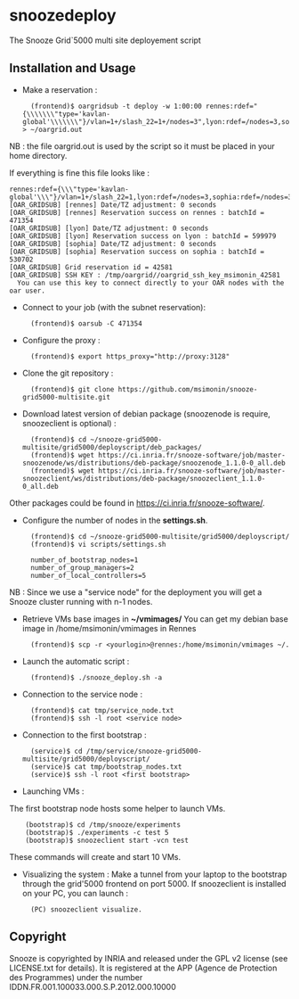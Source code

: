 # snoozedeploy

The Snooze Grid`5000 multi site deployement script

## Installation and Usage

* Make a reservation : 

        (frontend)$ oargridsub -t deploy -w 1:00:00 rennes:rdef="{\\\\\\\"type='kavlan-global'\\\\\\\"}/vlan=1+/slash_22=1+/nodes=3",lyon:rdef=/nodes=3,sophia:rdef=/nodes=3 > ~/oargrid.out

NB : the file oargrid.out is used by the script so it must be placed in your home directory.


If everything is fine this file looks like : 

    rennes:rdef={\\\"type='kavlan-global'\\\"}/vlan=1+/slash_22=1,lyon:rdef=/nodes=3,sophia:rdef=/nodes=3
    [OAR_GRIDSUB] [rennes] Date/TZ adjustment: 0 seconds
    [OAR_GRIDSUB] [rennes] Reservation success on rennes : batchId = 471354
    [OAR_GRIDSUB] [lyon] Date/TZ adjustment: 0 seconds
    [OAR_GRIDSUB] [lyon] Reservation success on lyon : batchId = 599979
    [OAR_GRIDSUB] [sophia] Date/TZ adjustment: 0 seconds
    [OAR_GRIDSUB] [sophia] Reservation success on sophia : batchId = 530702
    [OAR_GRIDSUB] Grid reservation id = 42581
    [OAR_GRIDSUB] SSH KEY : /tmp/oargrid//oargrid_ssh_key_msimonin_42581
      You can use this key to connect directly to your OAR nodes with the oar user.
   
* Connect to your job (with the subnet reservation): 

        (frontend)$ oarsub -C 471354

* Configure the proxy : 

        (frontend)$ export https_proxy="http://proxy:3128"

* Clone the git repository :

        (frontend)$ git clone https://github.com/msimonin/snooze-grid5000-multisite.git 

* Download latest version of debian package (snoozenode is require, snoozeclient is optional) : 

        (frontend)$ cd ~/snooze-grid5000-multisite/grid5000/deployscript/deb_packages/
        (frontend)$ wget https://ci.inria.fr/snooze-software/job/master-snoozenode/ws/distributions/deb-package/snoozenode_1.1.0-0_all.deb  
        (frontend)$ wget https://ci.inria.fr/snooze-software/job/master-snoozeclient/ws/distributions/deb-package/snoozeclient_1.1.0-0_all.deb  

Other packages could be found in https://ci.inria.fr/snooze-software/.

* Configure the number of nodes in the **settings.sh**.

        (frontend)$ cd ~/snooze-grid5000-multisite/grid5000/deployscript/
        (frontend)$ vi scripts/settings.sh

        number_of_bootstrap_nodes=1
        number_of_group_managers=2
        number_of_local_controllers=5

NB : Since we use a "service node" for the deployment you will get a Snooze cluster running with n-1 nodes.

* Retrieve VMs base images in **~/vmimages/**
You can get my debian base image in /home/msimonin/vmimages in Rennes

        (frontend)$ scp -r <yourlogin>@rennes:/home/msimonin/vmimages ~/.

* Launch the automatic script :

        (frontend)$ ./snooze_deploy.sh -a

* Connection to the service node : 

        (frontend)$ cat tmp/service_node.txt
        (frontend)$ ssh -l root <service node>

* Connection to the first bootstrap : 
 
        (service)$ cd /tmp/service/snooze-grid5000-multisite/grid5000/deployscript/
        (service)$ cat tmp/bootstrap_nodes.txt
        (service)$ ssh -l root <first bootstrap>

* Launching VMs : 

The first bootstrap node hosts some helper to launch VMs.

        (bootstrap)$ cd /tmp/snooze/experiments
        (bootstrap)$ ./experiments -c test 5
        (bootstrap)$ snoozeclient start -vcn test

These commands will create and start 10 VMs.

* Visualizing the system : 
Make a tunnel from your laptop to the bootstrap through the grid'5000 frontend on port 5000. If snoozeclient is installed on your PC, you can launch :

        (PC) snoozeclient visualize.

## Copyright

Snooze is copyrighted by INRIA and released under the GPL v2 license (see LICENSE.txt for details). It is registered at the APP (Agence de Protection des Programmes)
under the number IDDN.FR.001.100033.000.S.P.2012.000.10000

